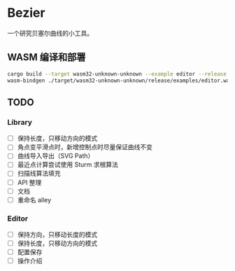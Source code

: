 # Bezier

一个研究贝塞尔曲线的小工具。

## WASM 编译和部署

```bash
cargo build --target wasm32-unknown-unknown --example editor --release
wasm-bindgen ./target/wasm32-unknown-unknown/release/examples/editor.wasm --target web --no-typescript --out-dir .
```

## TODO

### Library

- [ ] 保持长度，只移动方向的模式
- [ ] 角点变平滑点时，新增控制点时尽量保证曲线不变
- [ ] 曲线导入导出（SVG Path）
- [ ] 最近点计算尝试使用 Sturm 求根算法
- [ ] 扫描线算法填充
- [ ] API 整理
- [ ] 文档
- [ ] 重命名 alley

### Editor

- [ ] 保持方向，只移动长度的模式
- [ ] 保持长度，只移动方向的模式
- [ ] 配置保存
- [ ] 操作介绍
